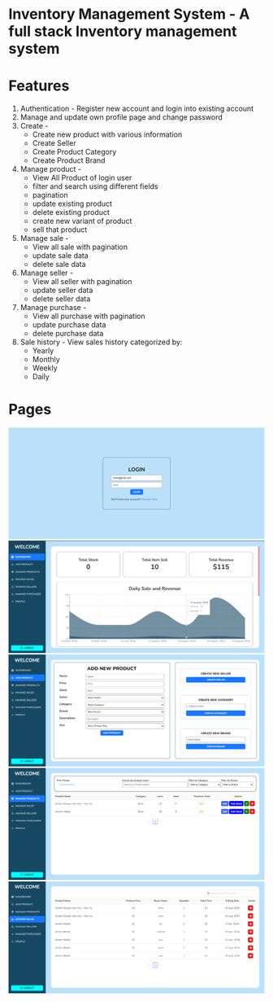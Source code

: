 # Inventory Management System - A full stack Inventory management system

# Features

1. Authentication - Register new account and login into existing account
2. Manage and update own profile page and change password
3. Create -
   - Create new product with various information
   - Create Seller
   - Create Product Category
   - Create Product Brand
4. Manage product -
   - View All Product of login user
   - filter and search using different fields
   - pagination
   - update existing product
   - delete existing product
   - create new variant of product
   - sell that product
5. Manage sale -
   - View all sale with pagination
   - update sale data
   - delete sale data
6. Manage seller -
   - View all seller with pagination
   - update seller data
   - delete seller data
7. Manage purchase -
   - View all purchase with pagination
   - update purchase data
   - delete purchase data
8. Sale history - View sales history categorized by:
   - Yearly
   - Monthly
   - Weekly
   - Daily

# Pages

<img src='./asset/1.png'>
<img src='./asset/2.png'>
<img src='./asset/3.png'>
<img src='./asset/4.png'>
<img src='./asset/5.png'>
